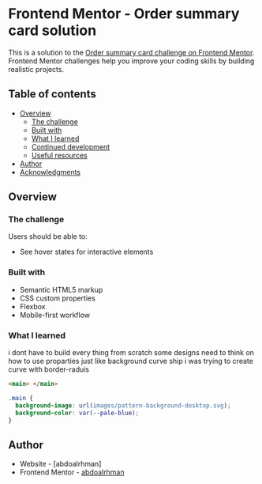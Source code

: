 # Frontend Mentor - Order summary card solution

This is a solution to the [Order summary card challenge on Frontend Mentor](https://www.frontendmentor.io/challenges/order-summary-component-QlPmajDUj). Frontend Mentor challenges help you improve your coding skills by building realistic projects. 

## Table of contents

- [Overview](#overview)
  - [The challenge](#the-challenge)
  - [Built with](#built-with)
  - [What I learned](#what-i-learned)
  - [Continued development](#continued-development)
  - [Useful resources](#useful-resources)
- [Author](#author)
- [Acknowledgments](#acknowledgments)


## Overview

### The challenge

Users should be able to:

- See hover states for interactive elements


### Built with

- Semantic HTML5 markup
- CSS custom properties
- Flexbox
- Mobile-first workflow

### What I learned
i dont have to build every thing from scratch some designs need to think on how to use proparties 
just like background curve ship i was trying to create curve with border-raduis 

```html
<main> </main>
```
```css
.main {
  background-image: url(images/pattern-background-desktop.svg);
  background-color: var(--pale-blue);
}
```


## Author

- Website - [abdoalrhman]
- Frontend Mentor - [abdoalrhman](https://www.frontendmentor.io/profile/abdoalrhman)
